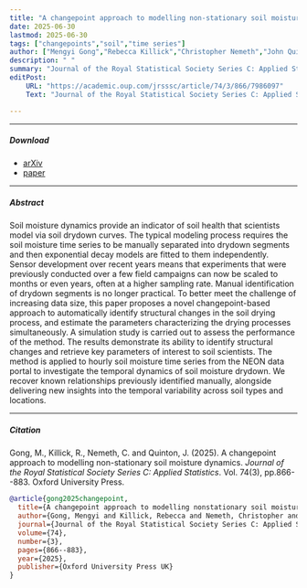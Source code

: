 ```yaml
---
title: "A changepoint approach to modelling non-stationary soil moisture dynamics"
date: 2025-06-30
lastmod: 2025-06-30
tags: ["changepoints","soil","time series"]
author: ["Mengyi Gong","Rebecca Killick","Christopher Nemeth","John Quinton"]
description: " "
summary: "Journal of the Royal Statistical Society Series C: Applied Statistics"
editPost:
    URL: "https://academic.oup.com/jrsssc/article/74/3/866/7986097"
    Text: "Journal of the Royal Statistical Society Series C: Applied Statistics"

---
```


---


##### Download

+ [arXiv](https://arxiv.org/abs/2310.17546)
+ [paper](https://academic.oup.com/jrsssc/article/74/3/866/7986097)


---
##### Abstract
Soil moisture dynamics provide an indicator of soil health that scientists model via soil drydown curves. The typical modeling process requires the soil moisture time series to be manually separated into drydown segments and then exponential decay models are fitted to them independently. Sensor development over recent years means that experiments that were previously conducted over a few field campaigns can now be scaled to months or even years, often at a higher sampling rate. Manual identification of drydown segments is no longer practical. To better meet the challenge of increasing data size, this paper proposes a novel changepoint-based approach to automatically identify structural changes in the soil drying process, and estimate the parameters characterizing the drying processes simultaneously. A simulation study is carried out to assess the performance of the method. The results demonstrate its ability to identify structural changes and retrieve key parameters of interest to soil scientists. The method is applied to hourly soil moisture time series from the NEON data portal to investigate the temporal dynamics of soil moisture drydown. We recover known relationships previously identified manually, alongside delivering new insights into the temporal variability across soil types and locations.


---
##### Citation

Gong, M., Killick, R., Nemeth, C. and Quinton, J. (2025). A changepoint approach to modelling non-stationary soil moisture dynamics. *Journal of the Royal Statistical Society Series C: Applied Statistics*. Vol. 74(3), pp.866--883. Oxford University Press.

```BibTeX
@article{gong2025changepoint,
  title={A changepoint approach to modelling nonstationary soil moisture dynamics},
  author={Gong, Mengyi and Killick, Rebecca and Nemeth, Christopher and Quinton, John},
  journal={Journal of the Royal Statistical Society Series C: Applied Statistics},
  volume={74},
  number={3},
  pages={866--883},
  year={2025},
  publisher={Oxford University Press UK}
}
```